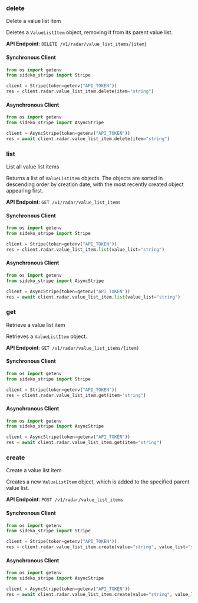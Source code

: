 
### delete <a name="delete"></a>
Delete a value list item

<p>Deletes a <code>ValueListItem</code> object, removing it from its parent value list.</p>

**API Endpoint**: `DELETE /v1/radar/value_list_items/{item}`

#### Synchronous Client

```python
from os import getenv
from sideko_stripe import Stripe

client = Stripe(token=getenv("API_TOKEN"))
res = client.radar.value_list_item.delete(item="string")
```

#### Asynchronous Client

```python
from os import getenv
from sideko_stripe import AsyncStripe

client = AsyncStripe(token=getenv("API_TOKEN"))
res = await client.radar.value_list_item.delete(item="string")
```

### list <a name="list"></a>
List all value list items

<p>Returns a list of <code>ValueListItem</code> objects. The objects are sorted in descending order by creation date, with the most recently created object appearing first.</p>

**API Endpoint**: `GET /v1/radar/value_list_items`

#### Synchronous Client

```python
from os import getenv
from sideko_stripe import Stripe

client = Stripe(token=getenv("API_TOKEN"))
res = client.radar.value_list_item.list(value_list="string")
```

#### Asynchronous Client

```python
from os import getenv
from sideko_stripe import AsyncStripe

client = AsyncStripe(token=getenv("API_TOKEN"))
res = await client.radar.value_list_item.list(value_list="string")
```

### get <a name="get"></a>
Retrieve a value list item

<p>Retrieves a <code>ValueListItem</code> object.</p>

**API Endpoint**: `GET /v1/radar/value_list_items/{item}`

#### Synchronous Client

```python
from os import getenv
from sideko_stripe import Stripe

client = Stripe(token=getenv("API_TOKEN"))
res = client.radar.value_list_item.get(item="string")
```

#### Asynchronous Client

```python
from os import getenv
from sideko_stripe import AsyncStripe

client = AsyncStripe(token=getenv("API_TOKEN"))
res = await client.radar.value_list_item.get(item="string")
```

### create <a name="create"></a>
Create a value list item

<p>Creates a new <code>ValueListItem</code> object, which is added to the specified parent value list.</p>

**API Endpoint**: `POST /v1/radar/value_list_items`

#### Synchronous Client

```python
from os import getenv
from sideko_stripe import Stripe

client = Stripe(token=getenv("API_TOKEN"))
res = client.radar.value_list_item.create(value="string", value_list="string")
```

#### Asynchronous Client

```python
from os import getenv
from sideko_stripe import AsyncStripe

client = AsyncStripe(token=getenv("API_TOKEN"))
res = await client.radar.value_list_item.create(value="string", value_list="string")
```
